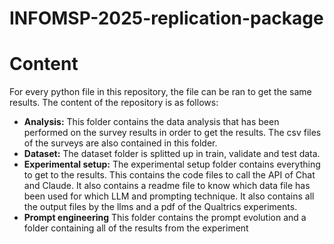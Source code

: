 # INFOMSP-2025-replication-package

# Content
For every python file in this repository, the file can be ran to get the same results. The content of the repository is as follows:
<ul>
    <li>
    <strong>Analysis:</strong>
    This folder contains the data analysis that has been performed on the survey results in order to get the results. The csv files of the surveys are also contained in this folder.
    </li>
    <li> 
    <strong>Dataset:</strong>
    The dataset folder is splitted up in train, validate and test data.
    </li>
    <li>
    <strong>Experimental setup:</strong>
    The experimental setup folder contains everything to get to the results. This contains the code files to call the API of Chat and Claude. It also contains a readme file to know which data file has been used for which LLM and prompting technique. It also contains all the output files by the llms and a pdf of the Qualtrics experiments.</li>
    <li>
    <strong>Prompt engineering</strong>
    This folder contains the prompt evolution and a folder containing all of the results from the experiment
    </li>
</ul>
